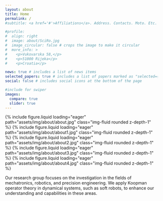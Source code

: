 ```yaml
---
layout: about
title: Home
permalink: /
#subtitle: <a href='#'>Affiliations</a>. Address. Contacts. Moto. Etc.

#profile:
#  align: right
#  image: about/SciRo.jpg
#  image_circular: false # crops the image to make it circular
#  more_info: >
#    <p>Vukovarska 58,</p>
#    <p>51000 Rijeka</p>
#    <p>Croatia</p>

news: true # includes a list of news items
selected_papers: true # includes a list of papers marked as "selected={true}"
social: false # includes social icons at the bottom of the page

#include for swiper
images:
  compare: true
  slider: true
---
```

<swiper-container class="mySwiper" pagination="true" pagination-clickable="true" navigation="true" space-between="30" centered-slides="true" autoplay-delay="2500" autoplay-disable-on-interaction="false">
  <swiper-slide>{% include figure.liquid loading="eager" path="assets/img/about/about.jpg" class="img-fluid rounded z-depth-1" %}</swiper-slide>
  <swiper-slide>{% include figure.liquid loading="eager" path="assets/img/about/about1.jpg" class="img-fluid rounded z-depth-1" %}</swiper-slide>
  <swiper-slide>{% include figure.liquid loading="eager" path="assets/img/about/about2.jpg" class="img-fluid rounded z-depth-1" %}</swiper-slide>
  <swiper-slide>{% include figure.liquid loading="eager" path="assets/img/about/about3.jpg" class="img-fluid rounded z-depth-1" %}</swiper-slide>
  <swiper-slide>{% include figure.liquid loading="eager" path="assets/img/about/about4.jpg" class="img-fluid rounded z-depth-1" %}</swiper-slide>
</swiper-container>

Our research group focuses on the investigation in the fields of mechatronics, robotics, and precision engineering. We apply Koopman operator theory in dynamical systems, such as soft robots, to enhance our understanding and capabilities in these areas. 

<!--Write your biography here. Tell the world about yourself. Link to your favorite [subreddit](http://reddit.com). You can put a picture in, too. The code is already in, just name your picture `prof_pic.jpg` and put it in the `img/` folder.

Put your address / P.O. box / other info right below your picture. You can also disable any of these elements by editing `profile` property of the YAML header of your `_pages/about.md`. Edit `_bibliography/papers.bib` and Jekyll will render your [publications page](/al-folio/publications/) automatically.

Link to your social media connections, too. This theme is set up to use [Font Awesome icons](https://fontawesome.com/) and [Academicons](https://jpswalsh.github.io/academicons/), like the ones below. Add your Facebook, Twitter, LinkedIn, Google Scholar, or just disable all of them.-->
